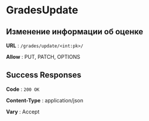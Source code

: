 # GradesUpdate

## Изменение информации об оценке

**URL** : `/grades/update/<int:pk>/`

**Allow** : PUT, PATCH, OPTIONS

## Success Responses

**Code** : `200 OK`

**Content-Type** : application/json

**Vary** : Accept
